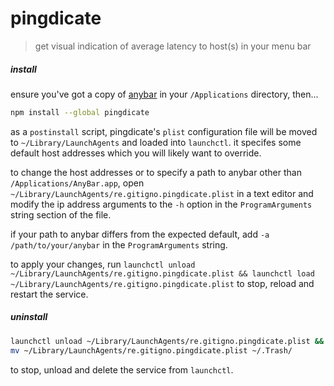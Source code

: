 
# pingdicate

> get visual indication of average latency to host(s) in your menu bar

##### install

ensure you've got a copy of [anybar](https://github.com/tonsky/AnyBar) in your `/Applications` directory, then...

```bash
npm install --global pingdicate
```

as a `postinstall` script, pingdicate's `plist` configuration file will be moved to `~/Library/LaunchAgents` and loaded into `launchctl`. it specifes some default host addresses which you will likely want to override.

to change the host addresses or to specify a path to anybar other than `/Applications/AnyBar.app`, open `~/Library/LaunchAgents/re.gitigno.pingdicate.plist` in a text editor and modify the ip address arguments to the `-h` option in the `ProgramArguments` string section of the file.

if your path to anybar differs from the expected default, add `-a /path/to/your/anybar` in the `ProgramArguments` string.

to apply your changes, run `launchctl unload ~/Library/LaunchAgents/re.gitigno.pingdicate.plist && launchctl load ~/Library/LaunchAgents/re.gitigno.pingdicate.plist` to stop, reload and restart the service.

##### uninstall

```bash
launchctl unload ~/Library/LaunchAgents/re.gitigno.pingdicate.plist && \
mv ~/Library/LaunchAgents/re.gitigno.pingdicate.plist ~/.Trash/
```

to stop, unload and delete the service from `launchctl`.
